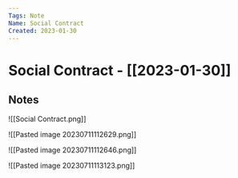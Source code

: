 ```yaml
---
Tags: Note
Name: Social Contract
Created: 2023-01-30
---
```

# Social Contract - [[2023-01-30]]
## Notes

![[Social Contract.png]]

![[Pasted image 20230711112629.png]]

![[Pasted image 20230711112646.png]]

![[Pasted image 20230711113123.png]]